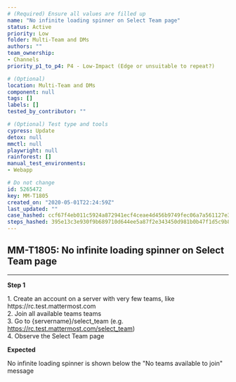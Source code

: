 ```yaml
---
# (Required) Ensure all values are filled up
name: "No infinite loading spinner on Select Team page"
status: Active
priority: Low
folder: Multi-Team and DMs
authors: ""
team_ownership: 
- Channels
priority_p1_to_p4: P4 - Low-Impact (Edge or unsuitable to repeat?)

# (Optional)
location: Multi-Team and DMs
component: null
tags: []
labels: []
tested_by_contributor: ""

# (Optional) Test type and tools
cypress: Update
detox: null
mmctl: null
playwright: null
rainforest: []
manual_test_environments:
- Webapp

# Do not change
id: 5265472
key: MM-T1805
created_on: "2020-05-01T22:24:59Z"
last_updated: ""
case_hashed: ccf67f4eb011c5924a872941ecf4ceae4d456b9749fec06a7a561127e39a9bf1b9ce83624bc28443aa1f5f87a354e704
steps_hashed: 395e13c3e930f9b689710d644ee5a87f2e343450d981b0b47f1d5c9b82fdc324077d2f396a10f498a423b04903b8a9e0
---
```


<!-- (Auto-generated) Based on frontmatter's "key" and "name" -->

## MM-T1805: No infinite loading spinner on Select Team page

---

**Step 1**

1\. Create an account on a server with very few teams, like https\://rc.test.mattermost.com\
2\. Join all available teams teams\
3\. Go to {servername}/select\_team (e.g. <https://rc.test.mattermost.com/select_team>)\
4\. Observe the Select Team page

**Expected**

No infinite loading spinner is shown below the "No teams available to join" message
